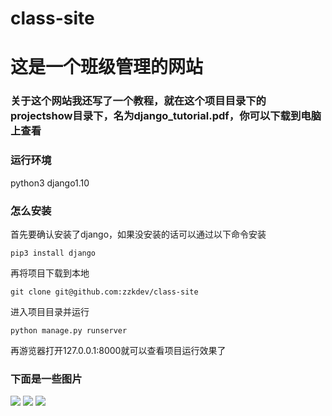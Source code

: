 # class-site
这是一个班级管理的网站
===
### 关于这个网站我还写了一个教程，就在这个项目目录下的projectshow目录下，名为django_tutorial.pdf，你可以下载到电脑上查看
### 运行环境
python3
django1.10
### 怎么安装
首先要确认安装了django，如果没安装的话可以通过以下命令安装
```
pip3 install django
```
再将项目下载到本地
```
git clone git@github.com:zzkdev/class-site
```
进入项目目录并运行
```
python manage.py runserver
```
再游览器打开127.0.0.1:8000就可以查看项目运行效果了
### 下面是一些图片
![](https://raw.githubusercontent.com/ZZKdev/class-site/master/projectshow/one.jpg)
![](https://raw.githubusercontent.com/ZZKdev/class-site/master/projectshow/two.jpg)
![](https://raw.githubusercontent.com/ZZKdev/class-site/master/projectshow/three.jpg)
